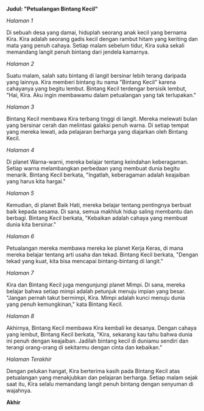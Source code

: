 **Judul: "Petualangan Bintang Kecil"**

*Halaman 1*

Di sebuah desa yang damai, hiduplah seorang anak kecil yang bernama Kira. Kira adalah seorang gadis kecil dengan rambut hitam yang keriting dan mata yang penuh cahaya. Setiap malam sebelum tidur, Kira suka sekali memandang langit penuh bintang dari jendela kamarnya.

*Halaman 2*

Suatu malam, salah satu bintang di langit bersinar lebih terang daripada yang lainnya. Kira memberi bintang itu nama "Bintang Kecil" karena cahayanya yang begitu lembut. Bintang Kecil terdengar bersisik lembut, "Hai, Kira. Aku ingin membawamu dalam petualangan yang tak terlupakan."

*Halaman 3*

Bintang Kecil membawa Kira terbang tinggi di langit. Mereka melewati bulan yang bersinar cerah dan melintasi galaksi penuh warna. Di setiap tempat yang mereka lewati, ada pelajaran berharga yang diajarkan oleh Bintang Kecil.

*Halaman 4*

Di planet Warna-warni, mereka belajar tentang keindahan keberagaman. Setiap warna melambangkan perbedaan yang membuat dunia begitu menarik. Bintang Kecil berkata, "Ingatlah, keberagaman adalah keajaiban yang harus kita hargai."

*Halaman 5*

Kemudian, di planet Baik Hati, mereka belajar tentang pentingnya berbuat baik kepada sesama. Di sana, semua makhluk hidup saling membantu dan berbagi. Bintang Kecil berkata, "Kebaikan adalah cahaya yang membuat dunia kita bersinar."

*Halaman 6*

Petualangan mereka membawa mereka ke planet Kerja Keras, di mana mereka belajar tentang arti usaha dan tekad. Bintang Kecil berkata, "Dengan tekad yang kuat, kita bisa mencapai bintang-bintang di langit."

*Halaman 7*

Kira dan Bintang Kecil juga mengunjungi planet Mimpi. Di sana, mereka belajar bahwa setiap mimpi adalah petunjuk menuju impian yang besar. "Jangan pernah takut bermimpi, Kira. Mimpi adalah kunci menuju dunia yang penuh kemungkinan," kata Bintang Kecil.

*Halaman 8*

Akhirnya, Bintang Kecil membawa Kira kembali ke desanya. Dengan cahaya yang lembut, Bintang Kecil berkata, "Kira, sekarang kau tahu bahwa dunia ini penuh dengan keajaiban. Jadilah bintang kecil di duniamu sendiri dan terangi orang-orang di sekitarmu dengan cinta dan kebaikan."

*Halaman Terakhir*

Dengan pelukan hangat, Kira berterima kasih pada Bintang Kecil atas petualangan yang menakjubkan dan pelajaran berharga. Setiap malam sejak saat itu, Kira selalu memandang langit penuh bintang dengan senyuman di wajahnya.

**Akhir**
